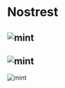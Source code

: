 # Nostrest

![mint](https://github.com/schulterklopfer/nostrest/blob/master/overview_mint.png?raw=true)
---
![mint](https://github.com/schulterklopfer/nostrest/blob/master/overview_mint_ideal.png?raw=true)
---
![mint](https://github.com/schulterklopfer/nostrest/blob/master/overview_p2p_ideal.png?raw=true)